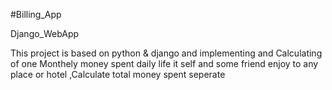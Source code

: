 #Billing_App

Django_WebApp

This project is based on python & django and implementing and Calculating of one Monthely money spent daily life it self and
some friend enjoy to any place or hotel ,Calculate total money spent seperate
